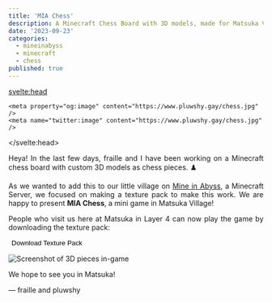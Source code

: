 ```yaml
---
title: 'MIA Chess'
description: A Minecraft Chess Board with 3D models, made for Matsuka Village on Mine in Abyss
date: '2023-09-23'
categories:
  - mineinabyss
  - minecraft
  - chess
published: true
---
```


<svelte:head>

    <meta property="og:image" content="https://www.pluwshy.gay/chess.jpg" />
    <meta name="twitter:image" content="https://www.pluwshy.gay/chess.jpg" />

</svelte:head>

Heya! In the last few days, fraille and I have been working on a Minecraft chess board with custom 3D models as chess pieces. ♟️

As we wanted to add this to our little village on [Mine in Abyss](https://mineinabyss.com/), a Minecraft Server, we focused on making a texture pack to make this work. We are happy to present **MIA Chess**, a mini game in Matsuka Village!

People who visit us here at Matsuka in Layer 4 can now play the game by downloading the texture pack:

<a href="https://www.pluwshy.gay/mia-chess.zip" download><button>Download Texture Pack</button></a>

![Screenshot of 3D pieces in-game](/chess.jpg)

We hope to see you in Matsuka!

— fraille and pluwshy

<style>
    p {
        text-align: justify;
    }

    a {
        color: var(--brand);
    }

    button {
        background-color: var(--surface-3);
        margin: var(--size-3) 0;
        border: none;
    }
</style>
